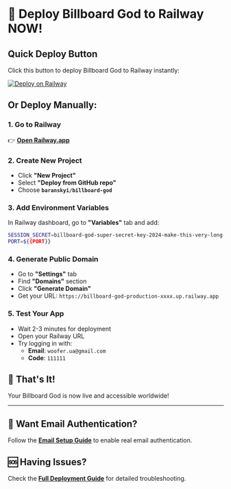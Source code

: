 # 🚀 Deploy Billboard God to Railway NOW!

## Quick Deploy Button

Click this button to deploy Billboard God to Railway instantly:

[![Deploy on Railway](https://railway.app/button.svg)](https://railway.app/new/template?template=https://github.com/baranskyi/billboard-god)

## Or Deploy Manually:

### 1. Go to Railway
👉 **[Open Railway.app](https://railway.app)**

### 2. Create New Project
- Click **"New Project"**
- Select **"Deploy from GitHub repo"**
- Choose **`baranskyi/billboard-god`**

### 3. Add Environment Variables
In Railway dashboard, go to **"Variables"** tab and add:

```bash
SESSION_SECRET=billboard-god-super-secret-key-2024-make-this-very-long-and-random
PORT=${{PORT}}
```

### 4. Generate Public Domain
- Go to **"Settings"** tab
- Find **"Domains"** section  
- Click **"Generate Domain"**
- Get your URL: `https://billboard-god-production-xxxx.up.railway.app`

### 5. Test Your App
- Wait 2-3 minutes for deployment
- Open your Railway URL
- Try logging in with:
  - **Email**: `woofer.ua@gmail.com`
  - **Code**: `111111`

## 🎉 That's It!

Your Billboard God is now live and accessible worldwide!

---

## 📧 Want Email Authentication?

Follow the **[Email Setup Guide](EMAIL_SETUP_RAILWAY.md)** to enable real email authentication.

## 🆘 Having Issues?

Check the **[Full Deployment Guide](RAILWAY_DEPLOYMENT_GUIDE.md)** for detailed troubleshooting.
